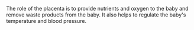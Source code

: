 The role of the placenta is to provide nutrients and oxygen to the baby and remove waste products from the baby. It also helps to regulate the baby's temperature and blood pressure.